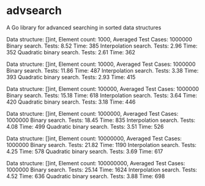 # advsearch
A Go library for advanced searching in sorted data structures






Data structure: []int, Element count: 1000, Averaged Test Cases: 1000000
Binary search.           Tests: 8.52    Time: 385
Interpolation search.    Tests: 2.96    Time: 352
Quadratic binary search. Tests: 2.61    Time: 362

Data structure: []int, Element count: 10000, Averaged Test Cases: 1000000
Binary search.           Tests: 11.86   Time: 487
Interpolation search.    Tests: 3.38    Time: 393
Quadratic binary search. Tests: 2.93    Time: 415

Data structure: []int, Element count: 100000, Averaged Test Cases: 1000000
Binary search.           Tests: 15.18   Time: 618
Interpolation search.    Tests: 3.64    Time: 420
Quadratic binary search. Tests: 3.18    Time: 446

Data structure: []int, Element count: 1000000, Averaged Test Cases: 1000000
Binary search.           Tests: 18.45   Time: 835
Interpolation search.    Tests: 4.08    Time: 499
Quadratic binary search. Tests: 3.51    Time: 526

Data structure: []int, Element count: 10000000, Averaged Test Cases: 1000000
Binary search.           Tests: 21.82   Time: 1190
Interpolation search.    Tests: 4.25    Time: 578
Quadratic binary search. Tests: 3.69    Time: 617

Data structure: []int, Element count: 100000000, Averaged Test Cases: 1000000
Binary search.           Tests: 25.14   Time: 1624
Interpolation search.    Tests: 4.52    Time: 636
Quadratic binary search. Tests: 3.88    Time: 698

